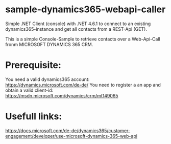 # sample-dynamics365-webapi-caller
Simple .NET Client (console) with .NET 4.6.1 to connect to an existing dynamics365-instance and get all contacts from a REST-Api (GET).

This is a simple Console-Sample to retrieve contacts over a Web-Api-Call fronm  MICROSOFT DYNAMICS 365 CRM.

# Prerequisite:
You need a valid dynamics365 account: 
https://dynamics.microsoft.com/de-de/
You need to register a an app and obtain a valid client-id:
https://msdn.microsoft.com/dynamics/crm/mt149065

# Usefull links:
https://docs.microsoft.com/de-de/dynamics365/customer-engagement/developer/use-microsoft-dynamics-365-web-api
